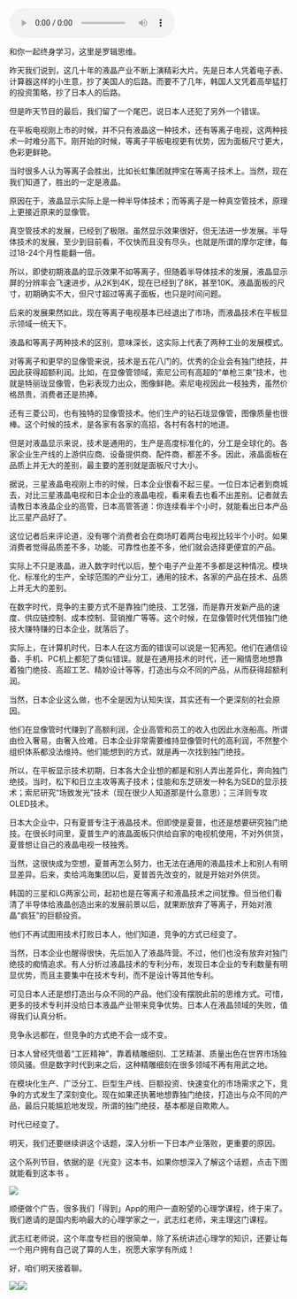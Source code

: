 <audio src="http://igetoss.cdn.igetget.com/mp3/201707/05/201707051523256076987031.mp3" controls="controls">您的浏览器不支持 audio 标签。</audio><p>和你一起终身学习，这里是罗辑思维。</p><p>昨天我们说到，这几十年的液晶产业不断上演精彩大片。先是日本人凭着电子表、计算器这样的小生意，抄了美国人的后路。而要不了几年，韩国人又凭着高举猛打的投资策略，抄了日本人的后路。</p><p>但是昨天节目的最后，我们留了一个尾巴，说日本人还犯了另外一个错误。</p><p>在平板电视刚上市的时候，并不只有液晶这一种技术，还有等离子电视，这两种技术一时难分高下。刚开始的时候，等离子平板电视更有优势，因为面板尺寸更大，色彩更鲜艳。</p><p>当时很多人认为等离子会胜出，比如长虹集团就押宝在等离子技术上。当然，现在我们知道了，胜出的一定是液晶。</p><p>原因在于，液晶显示实际上是一种半导体技术；而等离子是一种真空管技术，原理上更接近原来的显像管。</p><p>真空管技术的发展，已经到了极限。虽然显示效果很好，但无法进一步发展。半导体技术的发展，至少到目前看，不仅快而且没有尽头，也就是所谓的摩尔定律，每过18-24个月性能翻一倍。</p><p>所以，即使初期液晶的显示效果不如等离子，但随着半导体技术的发展，液晶显示屏的分辨率会飞速进步，从2K到4K，现在已经到了8K，甚至10K。液晶面板的尺寸，初期确实不大，但尺寸超过等离子面板，也只是时间问题。</p><p>后来的发展果然如此，现在等离子电视基本已经退出了市场，而液晶技术在平板显示领域一统天下。</p><p>液晶和等离子两种技术的区别，意味深长，这实际上代表了两种工业的发展模式。</p><p>对等离子和更早的显像管来说，技术是五花八门的。优秀的企业会有独门绝技，并因此获得超额利润。比如，在显像管领域，索尼公司有高超的“单枪三束”技术，也就是特丽珑显像管，色彩表现力出众，图像鲜艳。索尼电视因此一枝独秀，虽然价格昂贵，消费者还是热捧。</p><p>还有三菱公司，也有独特的显像管技术。他们生产的钻石珑显像管，图像质量也很棒。这个时候的技术，是各家有各家的高招，各村有各村的地道。</p><p>但是对液晶显示来说，技术是通用的，生产是高度标准化的，分工是全球化的。各家企业生产线的上游供应商、设备提供商、配件商，都差不多。因此，液晶面板在品质上并无大的差别，最主要的差别就是面板尺寸大小。</p><p>据说，三星液晶电视刚上市的时候，日本企业很看不起三星。一位日本记者到商城去，对比三星液晶电视和日本企业的液晶电视，看来看去也看不出差别。记者就去请教日本液晶企业的高管，日本高管答道：你连续看半个小时，就能看出日本产品比三星产品好了。</p><p>这位记者后来评论道，没有哪个消费者会在商场盯着两台电视比较半个小时。如果消费者觉得品质差不多，功能、可靠性也差不多，他们就会选择更便宜的产品。</p><p>实际上不只是液晶，进入数字时代以后，整个电子产业差不多都是这种情况。模块化、标准化的生产，全球范围的产业分工，通用的技术，各家的产品在技术、品质上并无大的差别。</p><p>在数字时代，竞争的主要方式不是靠独门绝技、工艺强，而是靠开发新产品的速度、供应链控制、成本控制、营销推广等等。这个时候，在显像管时代凭借独门绝技大赚特赚的日本企业，就落后了。</p><p>实际上，在计算机时代，日本人在这方面的错误可以说是一犯再犯。他们在通信设备、手机、PC机上都犯了类似错误。就是在通用技术的时代，还一厢情愿地想靠着独门绝技、高超工艺、精妙设计等等，打造出与众不同的产品，从而获得超额利润。</p><p>当然，日本企业这么做，也不全是因为认知失误，其实还有一个更深刻的社会原因。</p><p>他们在显像管时代赚到了高额利润，企业高管和员工的收入也因此水涨船高。所谓由俭入奢易，由奢入俭难，日本企业非常需要维持显像管时代的高利润，不然整个组织体系都没法维持。他们能想到的方式，就是再一次找到独门绝技。</p><p>所以，在平板显示技术初期，日本各大企业想的都是和别人弄出差异化，奔向独门绝技。当时，松下和日立主攻等离子技术；佳能和东芝研发一种名为SED的显示技术；索尼研究“场致发光”技术（现在很少人知道那是什么意思）；三洋则专攻OLED技术。</p><p>日本大企业中，只有夏普专注于液晶技术。但即使是夏普，也还是想要研究独门绝技。在很长时间里，夏普生产的液晶面板只供给自家的电视机使用，不对外供货，夏普想让自己的液晶电视一枝独秀。</p><p>当然，这很快成为空想，夏普再怎么努力，也无法在通用的液晶技术上和别人有明显差异。后来，卖给鸿海集团以后，夏普首先改变的，就是开始对外供货。</p><p>韩国的三星和LG两家公司，起初也是在等离子和液晶技术之间犹豫。但当他们看清了半导体给液晶创造出来的发展前景以后，就果断放弃了等离子，开始对液晶“疯狂”的巨额投资。</p><p>他们不再试图用技术打败日本人，他们知道，竞争的方式已经变了。</p><p>当然，日本企业也醒得很快，先后加入了液晶阵营。不过，他们也没有放弃对独门绝技的痴情追求。有人分析过液晶技术的专利分布，发现日本企业的专利数量有明显优势，而且主要集中在技术专利，而不是设计等其他专利。</p><p>可见日本人还是想打造出与众不同的产品，他们没有摆脱此前的思维方式。可惜，更多的技术专利并没给日本液晶产业带来竞争优势。日本人在液晶领域的失败，值得我们认真分析。</p><p>竞争永远都在，但竞争的方式绝不会一成不变。</p><p>日本人曾经凭借着“工匠精神”，靠着精雕细刻、工艺精湛、质量出色在世界市场独领风骚。但是数字时代到来之后，这种精雕细刻在很多领域不再有用武之地。</p><p>在模块化生产、广泛分工、巨型生产线、巨额投资、快速变化的市场需求之下，竞争的方式发生了深刻变化。现在如果还执著地想靠独门绝技，打造出与众不同的产品，最后只能尴尬地发现，所谓的独门绝技，基本都是自欺欺人。</p><p>时代已经变了。</p><p>明天，我们还要继续讲这个话题，深入分析一下日本产业落败，更重要的原因。</p><p>这个系列节目，依据的是《光变》这本书，如果你想深入了解这个话题，点击下图就能看到这本书 。</p><img src="https://piccdn.igetget.com/img/201707/04/201707042212487673472686.jpg" /><p>顺便做个广告，很多我们「得到」App的用户一直盼望的心理学课程，终于来了。我们邀请的是国内影响最大的心理学家之一，武志红老师，来主理这门课程。</p><p>武志红老师说，这个年度专栏目的很简单，除了系统讲述心理学的知识，还要让每一个用户拥有自己说了算的人生，祝愿大家学有所成！</p><p>好，咱们明天接着聊。</p><img src="https://piccdn.igetget.com/img/201707/05/201707051226435255638591.jpg" /><img src="https://piccdn.igetget.com/img/201707/04/201707042213429929829333.jpg" />